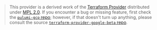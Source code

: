 > This provider is a derived work of the [Terraform Provider](https://github.com/hashicorp/terraform-provider-google-beta)
> distributed under [MPL 2.0](https://www.mozilla.org/en-US/MPL/2.0/). If you encounter a bug or missing feature,
> first check the [`pulumi-gcp` repo](https://github.com/pulumi/pulumi-gcp/issues); however, if that doesn't turn up anything,
> please consult the source [`terraform-provider-google-beta` repo](https://github.com/hashicorp/terraform-provider-google-beta/issues).